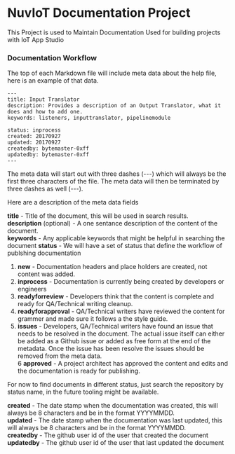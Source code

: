 # NuvIoT Documentation Project

This Project is used to Maintain Documentation Used for building projects with IoT App Studio

### Documentation Workflow

The top of each Markdown file will include meta data about the help file, here is an
example of that data. 
```
---
title: Input Translator
description: Provides a description of an Output Translator, what it does and how to add one.
keywords: listeners, inputtranslator, pipelinemodule

status: inprocess
created: 20170927
updated: 20170927
createdby: bytemaster-0xff
updatedby: bytemaster-0xff
---
```

The meta data will start out with three dashes (---) which will always be the first three
characters of the file.  The meta data will then be terminated by three dashes as well (---).

Here are a description of the meta data fields  

**title** - Title of the document, this will be used in search results.  
**description** (optional) - A one sentance description of the content of the document.  
**keywords** - Any applicable keywords that might be helpful in searching the document
**status** - We will have a set of status that define the workflow of publshing documentation
1. **new** - Documentation headers and place holders are created, not content was added.
2. **inprocess** - Documentation is currently being created by developers or engineers
3. **readyforreview** - Developers think that the content is complete and ready for QA/Technical writing cleanup.
4. **readyforapproval** - QA/Technical writers have reviewed the content for grammer and made sure it follows a the style guide.
5. **issues** - Developers, QA/Technical writers have found an issue that needs to be resolved in the document.  The actual issue itself can either be added as a Github issue or added as free form at the end of the metadata.  Once the issue has been resolve the issues should be removed from the meta data.   
6  **approved** - A project architect has approved the content and edits and the documentation is ready for publishing.

For now to find documents in different status, just search the repository by status name, in the future tooling might be available.

**created** - The date stamp when the documentation was created, this will always be 8 characters and be in the format YYYYMMDD.  
**updated** - The date stamp when the documentation was last updated, this will always be 8 characters and be in the format YYYYMMDD.  
**createdby** - The github user id of the user that created the document
**updatedby** - The github user id of the user that last updated the document
  
